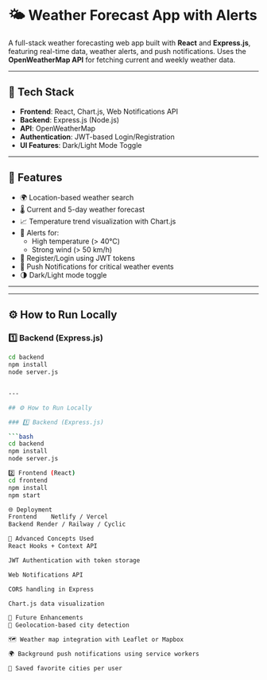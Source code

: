 # 🌤️ Weather Forecast App with Alerts

A full-stack weather forecasting web app built with **React** and **Express.js**, featuring real-time data, weather alerts, and push notifications. Uses the **OpenWeatherMap API** for fetching current and weekly weather data.

---

## 🔧 Tech Stack

- **Frontend**: React, Chart.js, Web Notifications API
- **Backend**: Express.js (Node.js)
- **API**: OpenWeatherMap
- **Authentication**: JWT-based Login/Registration
- **UI Features**: Dark/Light Mode Toggle

---

## 🚀 Features

- 🌍 Location-based weather search
- 🌡️ Current and 5-day weather forecast
- 📈 Temperature trend visualization with Chart.js
- 🚨 Alerts for:
  - High temperature (> 40°C)
  - Strong wind (> 50 km/h)
- 🔐 Register/Login using JWT tokens
- 🔔 Push Notifications for critical weather events
- 🌗 Dark/Light mode toggle

---

---

## ⚙️ How to Run Locally

### 1️⃣ Backend (Express.js)

```bash
cd backend
npm install
node server.js


---

## ⚙️ How to Run Locally

### 1️⃣ Backend (Express.js)

```bash
cd backend
npm install
node server.js

2️⃣ Frontend (React)
cd frontend
npm install
npm start

🌐 Deployment
Frontend	Netlify / Vercel
Backend	Render / Railway / Cyclic

🧠 Advanced Concepts Used
React Hooks + Context API

JWT Authentication with token storage

Web Notifications API

CORS handling in Express

Chart.js data visualization

📱 Future Enhancements
🧭 Geolocation-based city detection

🗺️ Weather map integration with Leaflet or Mapbox

🌍 Background push notifications using service workers

📌 Saved favorite cities per user



